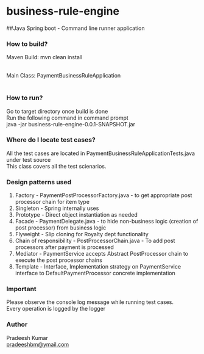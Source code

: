 # business-rule-engine

##Java Spring boot - Command line runner application

### How to build?
Maven Build: mvn clean install<br/><br/>


Main Class: PaymentBusinessRuleApplication<br/><br/>

### How to run?
Go to target directory once build is done<br/>
Run the following command in command prompt<br/>
java -jar business-rule-engine-0.0.1-SNAPSHOT.jar

### Where do I locate test cases?
All the test cases are located in PaymentBusinessRuleApplicationTests.java under test source<br/>
This class covers all the test scienarios.<br/>

### Design patterns used
1. Factory - PaymentPostProcessorFactory.java - to get appropriate post processor chain for item type<br/>
2. Singleton - Spring internally uses<br/>
3. Prototype - Direct object instantiation as needed<br/>
4. Facade - PaymentDelegate.java - to hide non-business logic (creation of post processor) from business logic<br/>
5. Flyweight - Slip cloning for Royalty dept functionality<br/>
6. Chain of responsibility - PostProcessorChain.java - To add post processors after payment is processed<br/>
7. Mediator - PaymentService accepts Abstract PostProcessor chain to execute the post processor chains<br/>
8. Template - Interface, Implementation strategy on PaymentService interface to DefaultPaymentProcessor concrete implementation<br/>

### Important
Please observe the console log message while running test cases.<br/>
Every operation is logged by the logger<br/>

### Author
Pradeesh Kumar<br/>
pradeeshbm@ymail.com<br/>